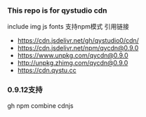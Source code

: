 ### This repo is for qystudio cdn
include img js fonts
支持npm模式
引用链接
+ https://cdn.jsdelivr.net/gh/qystudio0/cdn/
+ https://cdn.jsdelivr.net/npm/qycdn@0.9.0
+ https://www.unpkg.com/qycdn@0.9.0
+ http://unpkg.zhimg.com/qycdn@0.9.0
+ https://cdn.qystu.cc
### 0.9.12支持
gh
npm
combine
cdnjs

